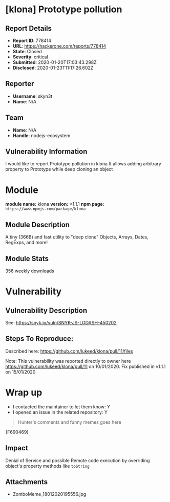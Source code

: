 # [klona] Prototype pollution

## Report Details
- **Report ID**: 778414
- **URL**: https://hackerone.com/reports/778414
- **State**: Closed
- **Severity**: critical
- **Submitted**: 2020-01-20T17:03:43.298Z
- **Disclosed**: 2020-01-23T11:17:26.602Z

## Reporter
- **Username**: skyn3t
- **Name**: N/A

## Team
- **Name**: N/A
- **Handle**: nodejs-ecosystem

## Vulnerability Information
I would like to report Prototype pollution in klona
It allows adding arbitrary property to Prototype while deep cloning an object

# Module

**module name:** klona
**version:** <1.1.1
**npm page:** `https://www.npmjs.com/package/klona`

## Module Description

A tiny (366B) and fast utility to "deep clone" Objects, Arrays, Dates, RegExps, and more!

## Module Stats

356 weekly downloads

# Vulnerability

## Vulnerability Description

See: https://snyk.io/vuln/SNYK-JS-LODASH-450202

## Steps To Reproduce:

Described here: https://github.com/lukeed/klona/pull/11/files

Note:
This vulnerability was reported directly to owner here https://github.com/lukeed/klona/pull/11 on 10/01/2020.
Fix published in v1.1.1 on 15/01/2020

# Wrap up

- I contacted the maintainer to let them know: Y
- I opened an issue in the related repository: Y

> Hunter's comments and funny memes goes here

{F690469}

## Impact

Denial of Service and possible Remote code execution by overriding object's property methods like `toString`

## Attachments
- ZomboMeme_18012020195556.jpg
